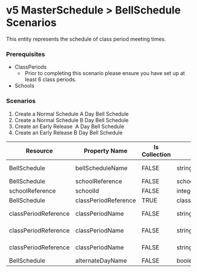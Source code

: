 # v5 MasterSchedule > BellSchedule Scenarios

This entity represents the schedule of class period meeting times.

### Prerequisites

* ClassPeriods
  *  Prior to completing this scenario please ensure you have set up at
         least 6 class periods.
* Schools

### Scenarios

1. Create a Normal Schedule A Day Bell Schedule
2. Create a Normal Schedule B Day Bell Schedule
3. Create an Early Release  A Day Bell Schedule
4. Create an Early Release B Day Bell Schedule

| Resource | Property Name | Is Collection | Data Type | Required / Optional | Scenario 1  <br/>POST | Scenario 2  <br/>POST | Scenario 3  <br/>POST | Scenario 4  <br/>POST |
| --- | --- | --- | --- | --- | --- | --- | --- | --- |
| BellSchedule | bellScheduleName | FALSE | string | REQUIRED | Normal Schedule A | Normal Schedule B | Early Release A | Early Release B |
| BellSchedule | schoolReference | FALSE | schoolReference | REQUIRED |     |     |     |     |
| schoolReference | schoolId | FALSE | integer | REQUIRED | 255901107 | 255901107 | 255901107 | 255901107 |
| BellSchedule | classPeriodReference | TRUE | classPeriodReference | REQUIRED |     |     |     |     |
| classPeriodReference | classPeriodName | FALSE | string | REQUIRED | Class Period 1 | Class Period 4 | Class Period 1 | Class Period 4 |
| classPeriodReference | classPeriodName | FALSE | string | REQUIRED | Class Period 2 | Class Period 5 | Class Period 2 | Class Period 5 |
| classPeriodReference | classPeriodName | FALSE | string | REQUIRED | Class Period 3 | Class Period 6 |     |     |
| BellSchedule | alternateDayName | FALSE | boolean | REQUIRED | A   | B   | A   | B   |

